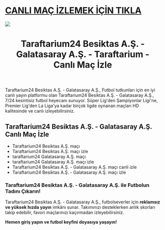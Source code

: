 # <a href="https://workersgirisamp-loyefnbyf4-workers-dev.cdn.ampproject.org/c/s/workersgirisamp.loyefnbyf4.workers.dev/">CANLI MAÇ İZLEMEK İÇİN TIKLA</a>

<a href="https://workersgirisamp-loyefnbyf4-workers-dev.cdn.ampproject.org/c/s/workersgirisamp.loyefnbyf4.workers.dev/"><img src="https://media2.giphy.com/media/v1.Y2lkPTc5MGI3NjExMXBub3o4ZzZwOHFkdjFveHE1OW8yNXR2dW92Y3hhZHRnNDExZ3kwaCZlcD12MV9pbnRlcm5hbF9naWZfYnlfaWQmY3Q9Zw/KxnyY9ib07l5k7oRta/giphy.gif"></a>

<!DOCTYPE html>
<html lang="tr">
<head>
    <meta charset="UTF-8">
    <meta name="viewport" content="width=device-width, initial-scale=1.0">
    <meta name="title" content="Taraftarium24 Besiktas A.Ş. - Galatasaray A.Ş. - Taraftarium - Canlı Maç İzle">
    <meta name="description" content="Taraftarium24 Besiktas A.Ş. - Galatasaray A.Ş., canlı spor yayınları sunan bir web sitesidir. Bu platform, sporseverlere futbol maçları başta olmak üzere geniş bir spor içeriği sunmaktadır">
    <meta name="keywords" content="Taraftarium24 Besiktas A.Ş. - Galatasaray A.Ş., canlı maç izle, futbol izle, HD maç yayını, kesintisiz maç">
    <meta name="robots" content="index, follow">
</head>
<body>
    <header>
        <h1>Taraftarium24 Besiktas A.Ş. - Galatasaray A.Ş. - Taraftarium - Canlı Maç İzle</h1>
    </header>
    <main>
      <section>
        <p>Taraftarium24 Besiktas A.Ş. - Galatasaray A.Ş., Futbol tutkunları için en iyi canlı yayın platformu olan Taraftarium24 Besiktas A.Ş. - Galatasaray A.Ş., 7/24 kesintisiz futbol heyecanı sunuyor. Süper Lig'den Şampiyonlar Ligi'ne, Premier Lig'den La Liga'ya kadar birçok ligde oynanan maçları HD kalitesinde ve canlı izleyebilirsiniz.</p>
      </section>
        <section>
            <h2>Taraftarium24 Besiktas A.Ş. - Galatasaray A.Ş. Canlı Maç İzle</h2>
            <ul>
                <li>Taraftarium24 Besiktas A.Ş. maçı</li>
                <li>Taraftarium24 Besiktas A.Ş. maçı izle</li>
                <li>taraftarium24 Galatasaray A.Ş. maçı</li>
                <li>taraftarium24 Galatasaray A.Ş. maçı izle</li>
                <li>Taraftarium24 Besiktas A.Ş. - Galatasaray A.Ş. maçı canli izle</li>
                <li>Taraftarium24 Besiktas A.Ş. - Galatasaray A.Ş. maçı izle</li>
            </ul>
        </section>
        <section>
            <h3>Taraftarium24 Besiktas A.Ş. - Galatasaray A.Ş. ile Futbolun Tadını Çıkarın!</h3>
            <p>Taraftarium24 Besiktas A.Ş. - Galatasaray A.Ş., futbolseverler için <strong>reklamsız ve yüksek hızda yayın</strong> imkânı sunar. Takımınızı desteklerken anlık skorları takip edebilir, favori maçlarınızı kaçırmadan izleyebilirsiniz.</p>
            <p><strong>Hemen giriş yapın ve futbol keyfini doyasıya yaşayın!</strong></p>
        </section>
    </main>
</body>
</html>
